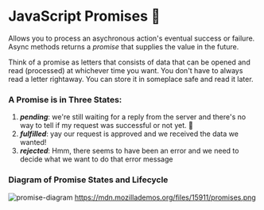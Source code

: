 # JavaScript Promises :crossed_fingers:
Allows you to process an asychronous action's eventual success or failure. Async methods returns a *promise* that supplies the value in the future. 

Think of a promise as letters that consists of data that can be opened and read (processed) at whichever time you want. You don't have to always read a letter rightaway. You can store it in someplace safe and read it later.  

### A Promise is in Three States:
1. ***pending***: we're still waiting for a reply from the server and there's no way to tell if my request was successful or not yet. :shrug: 
2. ***fulfilled***: yay our request is approved and we received the data we wanted!
3. ***rejected***: Hmm, there seems to have been an error and we need to decide what we want to do that error message

### Diagram of Promise States and Lifecycle
![promise-diagram](https://mdn.mozillademos.org/files/15911/promises.png)
https://mdn.mozillademos.org/files/15911/promises.png